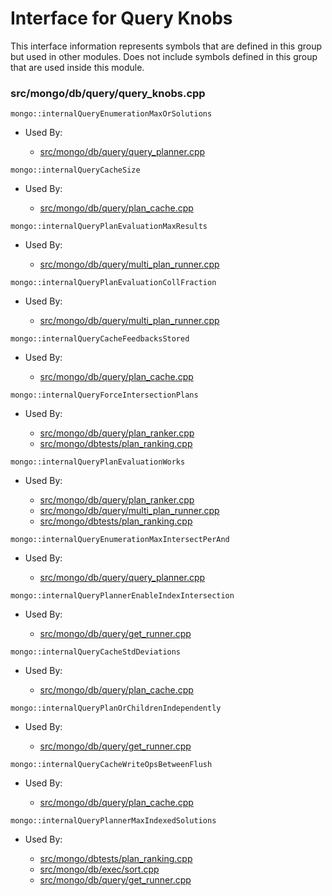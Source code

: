 
# Interface for Query Knobs
This interface information represents symbols that are defined in this group but used in other modules.  Does not include symbols defined in this group that are used inside this module.

### src/mongo/db/query/query\_knobs.cpp

<div></div>

    mongo::internalQueryEnumerationMaxOrSolutions

- Used By:

    - [src/mongo/db/query/query\_planner.cpp](../../../../core\_query\_system/query\_planner)

<div></div>

    mongo::internalQueryCacheSize

- Used By:

    - [src/mongo/db/query/plan\_cache.cpp](../../../../core\_query\_system/query\_planner)

<div></div>

    mongo::internalQueryPlanEvaluationMaxResults

- Used By:

    - [src/mongo/db/query/multi\_plan\_runner.cpp](../../../../core\_query\_system/query\_execution)

<div></div>

    mongo::internalQueryPlanEvaluationCollFraction

- Used By:

    - [src/mongo/db/query/multi\_plan\_runner.cpp](../../../../core\_query\_system/query\_execution)

<div></div>

    mongo::internalQueryCacheFeedbacksStored

- Used By:

    - [src/mongo/db/query/plan\_cache.cpp](../../../../core\_query\_system/query\_planner)

<div></div>

    mongo::internalQueryForceIntersectionPlans

- Used By:

    - [src/mongo/db/query/plan\_ranker.cpp](../../../../core\_query\_system/query\_planner)
    - [src/mongo/dbtests/plan\_ranking.cpp](../../../../tests/unit\_tests)

<div></div>

    mongo::internalQueryPlanEvaluationWorks

- Used By:

    - [src/mongo/db/query/plan\_ranker.cpp](../../../../core\_query\_system/query\_planner)
    - [src/mongo/db/query/multi\_plan\_runner.cpp](../../../../core\_query\_system/query\_execution)
    - [src/mongo/dbtests/plan\_ranking.cpp](../../../../tests/unit\_tests)

<div></div>

    mongo::internalQueryEnumerationMaxIntersectPerAnd

- Used By:

    - [src/mongo/db/query/query\_planner.cpp](../../../../core\_query\_system/query\_planner)

<div></div>

    mongo::internalQueryPlannerEnableIndexIntersection

- Used By:

    - [src/mongo/db/query/get\_runner.cpp](../../../../core\_query\_system/query\_planner)

<div></div>

    mongo::internalQueryCacheStdDeviations

- Used By:

    - [src/mongo/db/query/plan\_cache.cpp](../../../../core\_query\_system/query\_planner)

<div></div>

    mongo::internalQueryPlanOrChildrenIndependently

- Used By:

    - [src/mongo/db/query/get\_runner.cpp](../../../../core\_query\_system/query\_planner)

<div></div>

    mongo::internalQueryCacheWriteOpsBetweenFlush

- Used By:

    - [src/mongo/db/query/plan\_cache.cpp](../../../../core\_query\_system/query\_planner)

<div></div>

    mongo::internalQueryPlannerMaxIndexedSolutions

- Used By:

    - [src/mongo/dbtests/plan\_ranking.cpp](../../../../tests/unit\_tests)
    - [src/mongo/db/exec/sort.cpp](../../../../core\_query\_system/query\_execution)
    - [src/mongo/db/query/get\_runner.cpp](../../../../core\_query\_system/query\_planner)
